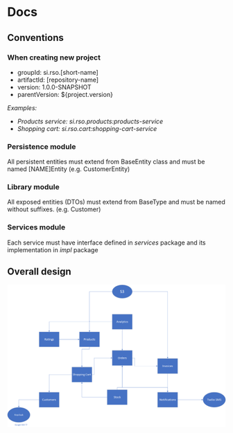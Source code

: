 # Docs

## Conventions

### When creating new project
* groupId: si.rso.[short-name]
* artifactId: [repository-name]
* version: 1.0.0-SNAPSHOT
* parentVersion: ${project.version}

_Examples:_
* _Products service: si.rso.products:products-service_
* _Shopping cart: si.rso.cart:shopping-cart-service_

### Persistence module

All persistent entities must extend from BaseEntity class and must be named [NAME]Entity (e.g. CustomerEntity)

### Library module

All exposed entities (DTOs) must extend from BaseType and must be named without suffixes. (e.g. Customer)

### Services module

Each service must have interface defined in _services_ package and its implementation in _impl_ package

## Overall design

![design](./images/design.png)
